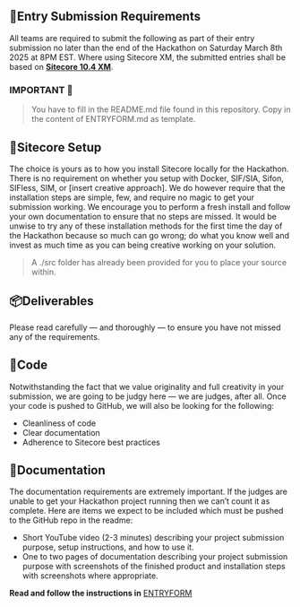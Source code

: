 ## 📜Entry Submission Requirements 
All teams are required to submit the following as part of their entry submission no later than the end of the Hackathon on Saturday March 8th 2025 at 8PM EST. Where using Sitecore XM, the submitted entries shall be based on [**Sitecore 10.4 XM**](https://developers.sitecore.com/downloads/Sitecore_Experience_Platform/104/Sitecore_Experience_Platform_104).

### IMPORTANT  👀
> You have to fill in the README.md file found in this repository. Copy in the content of 
> ENTRYFORM.md as template.

## 🔧Sitecore Setup

The choice is yours as to how you install Sitecore locally for the Hackathon. There is no requirement on whether you setup with Docker, SIF/SIA, Sifon, SIFless, SIM, or [insert creative approach]. We do however require that the installation steps are simple, few, and require no magic to get your submission working. We encourage you to perform a fresh install and follow your own documentation to ensure that no steps are missed. It would be unwise to try any of these installation methods for the first time the day of the Hackathon because so much can go wrong; do what you know well and invest as much time as you can being creative working on your solution.

> A ./src folder has already been provided for you to place your source within.

## 📦Deliverables
Please read carefully — and thoroughly — to ensure you have not missed any of the requirements.

## 🍝Code
Notwithstanding the fact that we value originality and full creativity in your submission, we are going to be judgy here — we are judges, after all. Once your code is pushed to GitHub, we will also be looking for the following:
- Cleanliness of code
- Clear documentation
- Adherence to Sitecore best practices

## 📼Documentation
The documentation requirements are extremely important. If the judges are unable to get your Hackathon project running then we can’t count it as complete. Here are items we expect to be included which must be pushed to the GitHub repo in the readme:
- Short YouTube video (2-3 minutes) describing your project submission purpose, setup instructions, and how to use it.
- One to two pages of documentation describing your project submission purpose with screenshots of the finished product and installation steps with screenshots where appropriate.

__Read and follow the instructions in__ [ENTRYFORM](ENTRYFORM.md)
